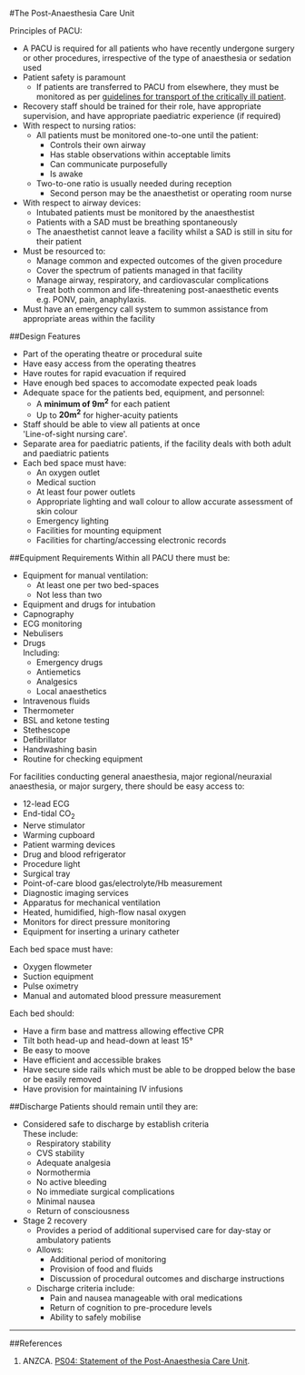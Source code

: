 #The Post-Anaesthesia Care Unit

Principles of PACU:
* A PACU is required for all patients who have recently undergone surgery or other procedures, irrespective of the type of anaesthesia or sedation used
* Patient safety is paramount
	* If patients are transferred to PACU from elsewhere, they must be monitored as per [guidelines for transport of the critically ill patient](/intensive-care/transport.md).
* Recovery staff should be trained for their role, have appropriate supervision, and have appropriate paediatric experience (if required)
* With respect to nursing ratios:
	* All patients must be monitored one-to-one until the patient:
		* Controls their own airway
		* Has stable observations within acceptable limits
		* Can communicate purposefully
		* Is awake
	* Two-to-one ratio is usually needed during reception
		* Second person may be the anaesthetist or operating room nurse
* With respect to airway devices:
	* Intubated patients must be monitored by the anaesthestist
	* Patients with a SAD must be breathing spontaneously  
	* The anaesthetist cannot leave a facility whilst a SAD is still in situ for their patient
* Must be resourced to:
	* Manage common and expected outcomes of the given procedure
	* Cover the spectrum of patients managed in that facility
	* Manage airway, respiratory, and cardiovascular complications
	* Treat both common and life-threatening post-anaesthetic events  
	e.g. PONV, pain, anaphylaxis.
* Must have an emergency call system to summon assistance from appropriate areas within the facility

##Design Features
* Part of the operating theatre or procedural suite
* Have easy access from the operating theatres
* Have routes for rapid evacuation if required
* Have enough bed spaces to accomodate expected peak loads
* Adequate space for the patients bed, equipment, and personnel:
	* A **minimum of 9m<sup>2</sup>** for each patient
	* Up to **20m<sup>2</sup>** for higher-acuity patients
* Staff should be able to view all patients at once  
'Line-of-sight nursing care'.
* Separate area for paediatric patients, if the facility deals with both adult and paediatric patients
* Each bed space must have:
	* An oxygen outlet
	* Medical suction
	* At least four power outlets
	* Appropriate lighting and wall colour to allow accurate assessment of skin colour
	* Emergency lighting
	* Facilities for mounting equipment
	* Facilities for charting/accessing electronic records

##Equipment Requirements
Within all PACU there must be:
* Equipment for manual ventilation:
	* At least one per two bed-spaces
	* Not less than two
* Equipment and drugs for intubation
* Capnography
* ECG monitoring
* Nebulisers
* Drugs  
Including:
	* Emergency drugs
	* Antiemetics
	* Analgesics
	* Local anaesthetics
* Intravenous fluids
* Thermometer
* BSL and ketone testing
* Stethescope
* Defibrillator
* Handwashing basin
* Routine for checking equipment

For facilities conducting general anaesthesia, major regional/neuraxial anaesthesia, or major surgery, there should be easy access to:
* 12-lead ECG
* End-tidal CO<sub>2</sub>
* Nerve stimulator
* Warming cupboard
* Patient warming devices
* Drug and blood refrigerator
* Procedure light
* Surgical tray
* Point-of-care blood gas/electrolyte/Hb measurement
* Diagnostic imaging services
* Apparatus for mechanical ventilation
* Heated, humidified, high-flow nasal oxygen
* Monitors for direct pressure monitoring
* Equipment for inserting a urinary catheter

Each bed space must have:
* Oxygen flowmeter
* Suction equipment
* Pulse oximetry
* Manual and automated blood pressure measurement

Each bed should:
* Have a firm base and mattress allowing effective CPR
* Tilt both head-up and head-down at least 15°
* Be easy to moove
* Have efficient and accessible brakes
* Have secure side rails which must be able to be dropped below the base or be easily removed
* Have provision for maintaining IV infusions

##Discharge
Patients should remain until they are:
* Considered safe to discharge by establish criteria  
These include:
	* Respiratory stability
	* CVS stability
	* Adequate analgesia
	* Normothermia
	* No active bleeding
	* No immediate surgical complications
	* Minimal nausea
	* Return of consciousness
* Stage 2 recovery  
	* Provides a period of additional supervised care for day-stay or ambulatory patients
	* Allows:
		* Additional period of monitoring
		* Provision of food and fluids
		* Discussion of procedural outcomes and discharge instructions
	* Discharge criteria include:
		* Pain and nausea manageable with oral medications
		* Return of cognition to pre-procedure levels
		* Ability to safely mobilise

---
##References
1. ANZCA. [PS04: Statement of the Post-Anaesthesia Care Unit](http://www.anzca.edu.au/Documents/ps04-2006-recommendations-for-the-post-anaesthesia.pdf).